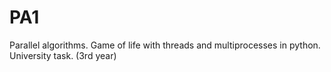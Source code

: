 # PA1
Parallel algorithms. Game of life with threads and multiprocesses in python. University task. (3rd year)
